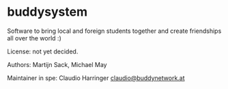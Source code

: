 buddysystem
===========

Software to bring local and foreign students together and create friendships
all over the world :)

License: not yet decided.

Authors: Martijn Sack, Michael May

Maintainer in spe: Claudio Harringer <claudio@buddynetwork.at>
